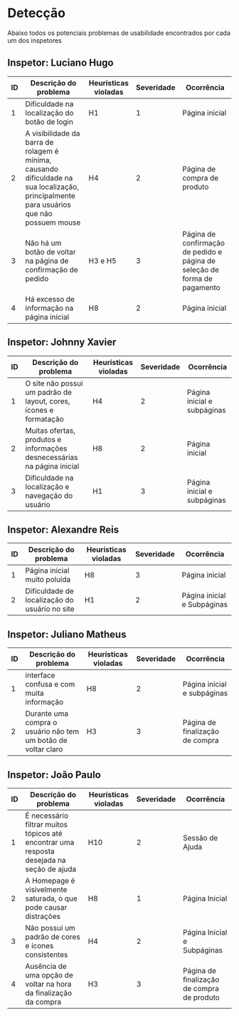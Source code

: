 # Detecção
Abaixo todos os potenciais problemas de usabilidade encontrados por cada um dos inspetores
## Inspetor: Luciano Hugo
| ID | Descrição do problema | Heurísticas violadas | Severidade | Ocorrência |
|-------------|-------------|-------------|-------------|-------------|
| 1 | Dificuldade na localização do botão de login | H1 | 1 | Página inicial |
| 2 | A visibilidade da barra de rolagem é mínima, causando dificuldade na sua localização, principalmente para usuários que não possuem mouse | H4 | 2 | Página de compra de produto |
| 3 | Não há um botão de voltar na página de confirmação de pedido | H3 e H5 | 3 | Página de confirmação de pedido e página de seleção de forma de pagamento |
| 4 | Há excesso de informação na página inicial | H8 | 2 | Página inicial |

## Inspetor: Johnny Xavier
| ID | Descrição do problema | Heurísticas violadas | Severidade | Ocorrência |
|-------------|-------------|-------------|-------------|-------------|
| 1 | O site não possui um padrão de layout, cores, ícones e formatação | H4 | 2 | Página inicial e subpáginas |
| 2 | Muitas ofertas, produtos e informações desnecessárias na página inicial | H8 | 2 | Página inicial  |
| 3 | Dificuldade na localização e navegação do usuário | H1 | 3 | Página inicial e subpáginas |

## Inspetor: Alexandre Reis
| ID | Descrição do problema | Heurísticas violadas | Severidade | Ocorrência |
|-------------|-------------|-------------|-------------|-------------|
| 1 | Página inicial muito poluída | H8 | 3 | Página inicial |
| 2 | Dificuldade de localização do usuário no site | H1 | 2 | Página inicial e Subpáginas |

## Inspetor: Juliano Matheus
| ID | Descrição do problema | Heurísticas violadas | Severidade | Ocorrência |
|-------------|-------------|-------------|-------------|-------------|
| 1 | interface confusa e com muita informação | H8 | 2 | Página inicial e subpáginas |
| 2 | Durante uma compra o usuário não tem um botão de voltar claro | H3 | 3 | Página de finalização de compra |

## Inspetor: João Paulo
| ID | Descrição do problema | Heurísticas violadas | Severidade | Ocorrência |
|-------------|-------------|-------------|-------------|-------------|
| 1 | É necessário filtrar muitos tópicos até encontrar uma resposta desejada na seção de ajuda | H10 | 2 | Sessão de Ajuda |
| 2 | A Homepage é visivelmente saturada, o que pode causar distrações | H8 | 1 | Página Inicial |
| 3 | Não possui um padrão de cores e ícones consistentes | H4 | 2 | Página Inicial e Subpáginas |
| 4 | Ausência de uma opção de voltar na hora da finalização da compra | H3 | 3 | Página de finalização de compra de produto |
